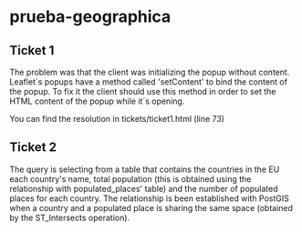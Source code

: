 # prueba-geographica

## Ticket 1

The problem was that the client was initializing the popup without content. Leaflet´s popups have a method called 'setContent' to bind the content of the popup. To fix it the client should use this method in order to set the HTML content of the popup while it´s opening.

You can find the resolution in tickets/ticket1.html (line 73)

## Ticket 2

The query is selecting from a table that contains the countries in the EU each country's name, total population (this is obtained using the relationship with populated_places' table) and the number of populated places for each country. The relationship is been established with PostGIS when a country and a populated place is sharing the same space (obtained by the ST_Intersects operation).